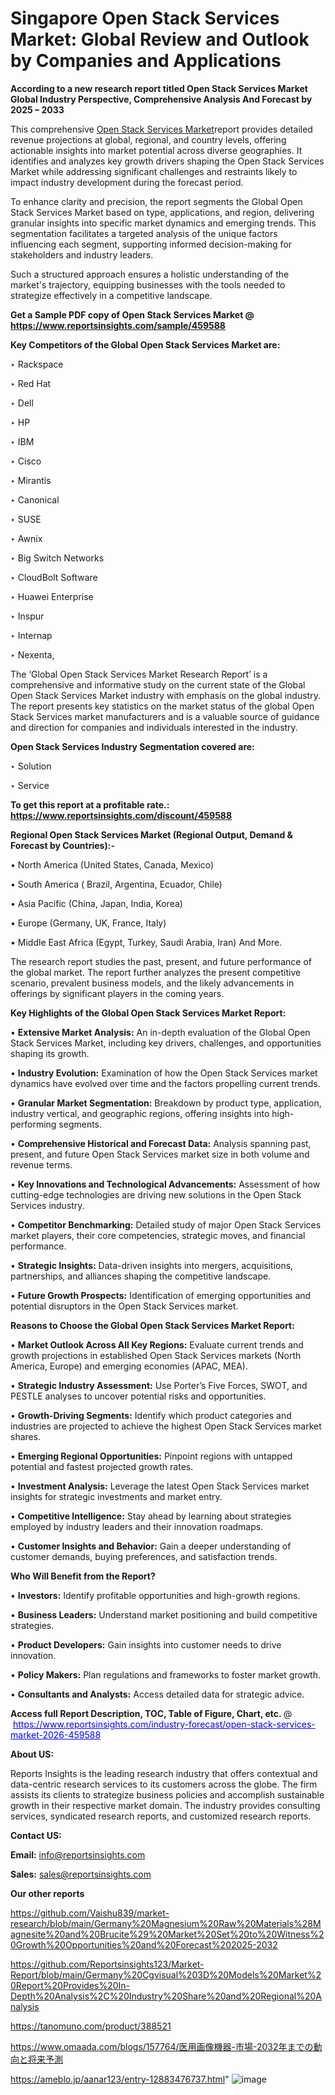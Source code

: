 # Singapore Open Stack Services Market: Global Review and Outlook by Companies and Applications

<strong>According to a new research report titled Open Stack Services Market Global Industry Perspective, Comprehensive Analysis And Forecast by 2025 – 2033</strong>

This comprehensive <a href=https://www.reportsinsights.com/sample/459588>Open Stack Services Market</a>report provides detailed revenue projections at global, regional, and country levels, offering actionable insights into market potential across diverse geographies. It identifies and analyzes key growth drivers shaping the Open Stack Services Market while addressing significant challenges and restraints likely to impact industry development during the forecast period.

To enhance clarity and precision, the report segments the Global Open Stack Services Market based on type, applications, and region, delivering granular insights into specific market dynamics and emerging trends. This segmentation facilitates a targeted analysis of the unique factors influencing each segment, supporting informed decision-making for stakeholders and industry leaders.

Such a structured approach ensures a holistic understanding of the market's trajectory, equipping businesses with the tools needed to strategize effectively in a competitive landscape.

<strong>Get a Sample PDF copy of Open Stack Services Market </strong><strong>@<a href=https://www.reportsinsights.com/sample/459588 style=color:#0000ff;> https://www.reportsinsights.com/sample/459588</a></strong></font>

<strong>Key Competitors of the Global Open Stack Services Market are:</strong>

‣ Rackspace

‣ Red Hat

‣ Dell

‣ HP

‣ IBM

‣ Cisco

‣ Mirantis

‣ Canonical

‣ SUSE

‣ Awnix

‣ Big Switch Networks

‣ CloudBolt Software

‣ Huawei Enterprise

‣ Inspur

‣ Internap

‣ Nexenta,

The ‘Global Open Stack Services Market Research Report’ is a comprehensive and informative study on the current state of the Global Open Stack Services Market industry with emphasis on the global industry. The report presents key statistics on the market status of the global Open Stack Services market manufacturers and is a valuable source of guidance and direction for companies and individuals interested in the industry.

<strong>Open Stack Services Industry Segmentation covered are:</strong>

‣ Solution

‣ Service

<strong>To get this report at a profitable rate.: <a href=https://www.reportsinsights.com/discount/459588 style=color:#0000ff;>https://www.reportsinsights.com/discount/459588</a></strong></font>

<strong>Regional Open Stack Services Market (Regional Output, Demand &amp; Forecast by Countries):-</strong>

• North America (United States, Canada, Mexico)

• South America ( Brazil, Argentina, Ecuador, Chile)

• Asia Pacific (China, Japan, India, Korea)

• Europe (Germany, UK, France, Italy)

• Middle East Africa (Egypt, Turkey, Saudi Arabia, Iran) And More.

The research report studies the past, present, and future performance of the global market. The report further analyzes the present competitive scenario, prevalent business models, and the likely advancements in offerings by significant players in the coming years.

<strong>Key Highlights of the Global Open Stack Services Market Report:</strong>

• <strong>Extensive Market Analysis:</strong> An in-depth evaluation of the Global Open Stack Services Market, including key drivers, challenges, and opportunities shaping its growth.

• <strong>Industry Evolution:</strong> Examination of how the Open Stack Services market dynamics have evolved over time and the factors propelling current trends.

• <strong>Granular Market Segmentation:</strong> Breakdown by product type, application, industry vertical, and geographic regions, offering insights into high-performing segments.

• <strong>Comprehensive Historical and Forecast Data:</strong> Analysis spanning past, present, and future Open Stack Services market size in both volume and revenue terms.

• <strong>Key Innovations and Technological Advancements:</strong> Assessment of how cutting-edge technologies are driving new solutions in the Open Stack Services industry.

• <strong>Competitor Benchmarking:</strong> Detailed study of major Open Stack Services market players, their core competencies, strategic moves, and financial performance.

• <strong>Strategic Insights:</strong> Data-driven insights into mergers, acquisitions, partnerships, and alliances shaping the competitive landscape.

• <strong>Future Growth Prospects:</strong> Identification of emerging opportunities and potential disruptors in the Open Stack Services market.

<strong>Reasons to Choose the Global Open Stack Services Market Report:</strong>

• <strong>Market Outlook Across All Key Regions:</strong> Evaluate current trends and growth projections in established Open Stack Services markets (North America, Europe) and emerging economies (APAC, MEA).

• <strong>Strategic Industry Assessment:</strong> Use Porter’s Five Forces, SWOT, and PESTLE analyses to uncover potential risks and opportunities.

• <strong>Growth-Driving Segments:</strong> Identify which product categories and industries are projected to achieve the highest Open Stack Services market shares.

• <strong>Emerging Regional Opportunities:</strong> Pinpoint regions with untapped potential and fastest projected growth rates.

• <strong>Investment Analysis:</strong> Leverage the latest Open Stack Services market insights for strategic investments and market entry.

• <strong>Competitive Intelligence:</strong> Stay ahead by learning about strategies employed by industry leaders and their innovation roadmaps.

• <strong>Customer Insights and Behavior:</strong> Gain a deeper understanding of customer demands, buying preferences, and satisfaction trends.

<strong>Who Will Benefit from the Report?</strong>

• <strong>Investors:</strong> Identify profitable opportunities and high-growth regions.

• <strong>Business Leaders:</strong> Understand market positioning and build competitive strategies.

• <strong>Product Developers:</strong> Gain insights into customer needs to drive innovation.

• <strong>Policy Makers:</strong> Plan regulations and frameworks to foster market growth.

• <strong>Consultants and Analysts:</strong> Access detailed data for strategic advice.
</ul>
<strong>Access full Report Description, TOC, Table of Figure, Chart, etc. </strong>@  <a href=https://www.reportsinsights.com/industry-forecast/open-stack-services-market-2026-459588 style=color:#0000ff;>https://www.reportsinsights.com/industry-forecast/open-stack-services-market-2026-459588</a></font>

<strong><strong>About US</strong>:</strong>

Reports Insights is the leading research industry that offers contextual and data-centric research services to its customers across the globe. The firm assists its clients to strategize business policies and accomplish sustainable growth in their respective market domain. The industry provides consulting services, syndicated research reports, and customized research reports.

<strong>Contact US:</strong>

<p class=""""><b>Email:</b> <a href=mailto:info@reportsinsights.com>info@reportsinsights.com</a></p>
<p class=""""><b>Sales:</b> <a href=mailto:sales@reportsinsights.com>sales@reportsinsights.com</a></p>

<strong>Our other reports</strong>

<a href=https://github.com/Vaishu839/market-research/blob/main/Germany%20Magnesium%20Raw%20Materials%28Magnesite%20and%20Brucite%29%20Market%20Set%20to%20Witness%20Growth%20Opportunities%20and%20Forecast%202025-2032>https://github.com/Vaishu839/market-research/blob/main/Germany%20Magnesium%20Raw%20Materials%28Magnesite%20and%20Brucite%29%20Market%20Set%20to%20Witness%20Growth%20Opportunities%20and%20Forecast%202025-2032</a>

<a href=https://github.com/Reportsinsights123/Market-Report/blob/main/Germany%20Cgvisual%203D%20Models%20Market%20Report%20Provides%20In-Depth%20Analysis%2C%20Industry%20Share%20and%20Regional%20Analysis>https://github.com/Reportsinsights123/Market-Report/blob/main/Germany%20Cgvisual%203D%20Models%20Market%20Report%20Provides%20In-Depth%20Analysis%2C%20Industry%20Share%20and%20Regional%20Analysis</a>

<a href=https://tanomuno.com/product/388521>https://tanomuno.com/product/388521</a>

<a href=https://www.omaada.com/blogs/157764/医用画像機器-市場-2032年までの動向と将来予測>https://www.omaada.com/blogs/157764/医用画像機器-市場-2032年までの動向と将来予測</a>

<a href=https://ameblo.jp/aanar123/entry-12883476737.html>https://ameblo.jp/aanar123/entry-12883476737.html</a>"
![image](https://github.com/user-attachments/assets/833f03fc-b185-4dd5-a39f-2e6636c70306)
